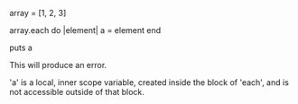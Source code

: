 array = [1, 2, 3]

array.each do |element|
  a = element
end

puts a

This will produce an error.

'a' is a local, inner scope variable, created inside the block of 'each', and is not accessible outside of that block.
